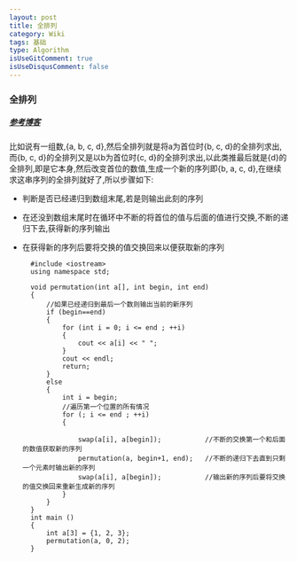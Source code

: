 ```yaml
---
layout: post
title: 全排列
category: Wiki
tags: 基础
type: Algorithm
isUseGitComment: true
isUseDisqusComment: false
---
```


### 全排列
##### [参考博客](//blog.csdn.net/e3399/article/details/7543861)

比如说有一组数,{a, b, c, d},然后全排列就是将a为首位时{b, c, d}的全排列求出,而{b, c, d}的全排列又是以b为首位时{c, d}的全排列求出,以此类推最后就是{d}的全排列,即是它本身,然后改变首位的数值,生成一个新的序列即{b, a, c, d},在继续求这串序列的全排列就好了,所以步骤如下:

+ 判断是否已经递归到数组末尾,若是则输出此刻的序列
+ 在还没到数组末尾时在循环中不断的将首位的值与后面的值进行交换,不断的递归下去,获得新的序列输出
+ 在获得新的序列后要将交换的值交换回来以便获取新的序列


		#include <iostream>
		using namespace std;

		void permutation(int a[], int begin, int end)
		{
		    //如果已经递归到最后一个数则输出当前的新序列
		    if (begin==end)
		    {
		        for (int i = 0; i <= end ; ++i)
		        {
		            cout << a[i] << " ";
		        }
		        cout << endl;
		        return;
		    }
		    else
		    {
		        int i = begin;
		        //遍历第一个位置的所有情况
		        for (; i <= end ; ++i)
		        {

		            swap(a[i], a[begin]);           //不断的交换第一个和后面的数值获取新的序列
		            permutation(a, begin+1, end);   //不断的递归下去直到只剩一个元素时输出新的序列
		            swap(a[i], a[begin]);           //输出新的序列后要将交换的值交换回来重新生成新的序列
		        }
		    }
		}
		int main ()
		{
		    int a[3] = {1, 2, 3};
		    permutation(a, 0, 2);
		}
